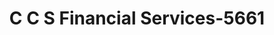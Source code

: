 ---
f_zip-code: 34743
f_state-code: FL
title: C C S Financial Services-5661
f_phone: 407-344-0604
f_city-only: Kissimmee
f_address: 1948 East Osceola Parkway Kissimmee
f_location-unique-id: '5661'
slug: c-c-s-financial-services-5661
updated-on: '2024-05-30T13:46:58.046Z'
created-on: '2024-05-30T13:36:59.803Z'
published-on: '2024-05-30T13:54:32.469Z'
f_city-state: cms/city/kissimmee-fl.md
f_company: cms/company/c-c-s-financial-services.md
f_state: cms/state/florida.md
layout: '[payday-loan].html'
tags: payday-loan
---